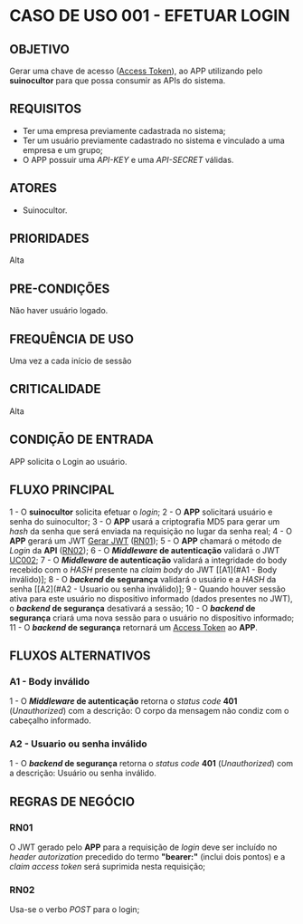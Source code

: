 # CASO DE USO 001 - EFETUAR LOGIN
## OBJETIVO
Gerar uma chave de acesso ([Access Token]), ao APP utilizando pelo **suinocultor** para que possa consumir as APIs do sistema.

## REQUISITOS
- Ter uma empresa previamente cadastrada no sistema;
- Ter um usuário previamente cadastrado no sistema e vinculado a uma empresa e um grupo;
- O APP possuir uma *API-KEY* e uma *API-SECRET* válidas.

## ATORES
- Suinocultor.

## PRIORIDADES
Alta

## PRE-CONDIÇÕES
Não haver usuário logado.

## FREQUÊNCIA DE USO
Uma vez a cada início de sessão

## CRITICALIDADE
Alta

## CONDIÇÃO DE ENTRADA
APP solicita o Login ao usuário.

## FLUXO PRINCIPAL
1 - O **suinocultor** solicita efetuar o *login*;
2 - O **APP** solicitará usuário e senha do suinocultor;
3 - O **APP** usará a criptografia MD5 para gerar um *hash* da senha que será enviada na requisição no lugar da senha real;
4 - O **APP** gerará um JWT [Gerar JWT] ([RN01](#RN01));
5 - O **APP** chamará o método de *Login* da **API** ([RN02](#RN02));
6 - O ***Middleware* de autenticação** validará o JWT [UC002];
7 - O ***Middleware* de autenticação** validará a integridade do body recebido com o *HASH* presente na *claim body* do JWT [[A1](#A1 - Body inválido)];
8 - O ***backend* de segurança** validará o usuário e a *HASH* da senha [[A2](#A2 - Usuario ou senha inválido)];
9 - Quando houver sessão ativa para este usuário no dispositivo informado (dados presentes no JWT), o ***backend* de segurança** desativará a sessão;
10 - O ***backend* de segurança** criará uma nova sessão para o usuário no dispositivo informado;
11 - O ***backend* de segurança** retornará um [Access Token] ao **APP**.

## FLUXOS ALTERNATIVOS
### A1 - Body inválido
1 -  O ***Middleware* de autenticação** retorna o *status code* **401** (*Unauthorized*) com a descrição: O corpo da mensagem não condiz com o cabeçalho informado.
### A2 - Usuario ou senha inválido
1 -  O ***backend* de segurança** retorna o *status code* **401** (*Unauthorized*)  com a descrição: Usuário ou senha inválido.

## REGRAS DE NEGÓCIO
### RN01
O JWT gerado pelo **APP** para a requisição de *login* deve ser incluído no *header autorization* precedido do termo **"bearer:"** (inclui dois pontos) e a *claim access token* será suprimida nesta requisição;
### RN02
Usa-se o verbo *POST* para o login;


[//]: # (REFERENCE LINKS)

[Gerar JWT]: <../policy/gerar-jwt.md>
[Access Token]: <../policy/access-token.md>
[UC002]: <./uc002-validar-jwt.md>